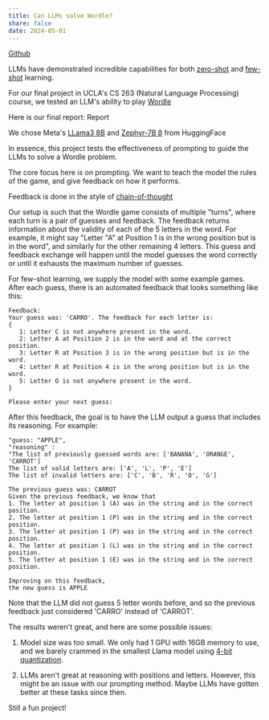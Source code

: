 ```yaml
---
title: Can LLMs solve Wordle?
share: false
date: 2024-05-01
---
```


[Github](https://github.com/jbaik1/CS-263-Wordle)

LLMs have demonstrated incredible capabilities for both [zero-shot](https://arxiv.org/abs/2205.11916) and [few-shot]() learning.

For our final project in UCLA's CS 263 (Natural Language Processing) course, we tested an LLM's ability to play [Wordle](https://www.nytimes.com/games/wordle/index.html)

Here is our final report: Report

We chose Meta's [LLama3 8B](https://huggingface.co/meta-llama/Meta-Llama-3-8B) and [Zephyr-7B β](https://huggingface.co/HuggingFaceH4/zephyr-7b-beta) from HuggingFace

In essence, this project tests the effectiveness of prompting to guide the LLMs to solve a Wordle problem.

The core focus here is on prompting. We want to teach the model the rules of the game, and give feedback on how it performs.

Feedback is done in the style of [chain-of-thought](https://arxiv.org/pdf/2201.11903)

Our setup is such that the Wordle game consists of multiple "turns", where each turn is a pair of guesses and feedback. The feedback returns information about the validity of each of the 5 letters in the word. For example, it might say "Letter "A" at Position 1 is in the wrong position but is in the word", and similarly for the other remaining 4 letters. This guess and feedback exchange will happen until the model guesses the word correctly or until it exhausts the maximum number of guesses.

For few-shot learning, we supply the model with some example games. After each guess, there is an automated feedback that looks something like this:

``` 
Feedback:
Your guess was: 'CARRO'. The feedback for each letter is:
{
   1: Letter C is not anywhere present in the word.
   2: Letter A at Position 2 is in the word and at the correct position.
   3: Letter R at Position 3 is in the wrong position but is in the word.
   4: Letter R at Position 4 is in the wrong position but is in the word.
   5: Letter O is not anywhere present in the word.
}

Please enter your next guess:
```

After this feedback, the goal is to have the LLM output a guess that includes its reasoning. For example: 

``` 
"guess: "APPLE",
"reasoning" :
"The list of previously guessed words are: ['BANANA', 'ORANGE', 'CARROT']
The list of valid letters are: ['A', 'L', 'P', 'E']
The list of invalid letters are: ['C', 'B', 'R', 'O', 'G']

The previous guess was: CARROT
Given the previous feedback, we know that
1. The letter at position 1 (A) was in the string and in the correct position.
2. The letter at position 1 (P) was in the string and in the correct position.
3. The letter at position 1 (P) was in the string and in the correct position.
4. The letter at position 1 (L) was in the string and in the correct position.
5. The letter at position 1 (E) was in the string and in the correct position.

Improving on this feedback,
the new guess is APPLE
```

Note that the LLM did not guess 5 letter words before, and so the previous feedback just considered 'CARRO' instead of 'CARROT'.

The results weren't great, and here are some possible issues:
1. Model size was too small. We only had 1 GPU with 16GB memory to use, and we barely crammed in the smallest Llama model using [4-bit quantization](https://huggingface.co/blog/4bit-transformers-bitsandbytes).

2. LLMs aren't great at reasoning with positions and letters. However, this might be an issue with our prompting method. Maybe LLMs have gotten better at these tasks since then.

Still a fun project!
